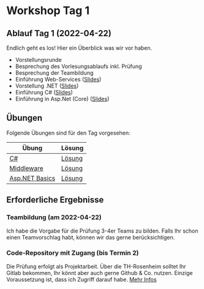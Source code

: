 # Workshop Tag 1

## Ablauf Tag 1 (2022-04-22)

Endlich geht es los! Hier ein Überblick was wir vor haben.

- Vorstellungsrunde
- Besprechung des Vorlesungsablaufs inkl. Prüfung
- Besprechung der Teambildung
- Einführung Web-Services ([Slides](../slides/Introduction.pdf))
- Vorstellung .NET ([Slides](../slides/NET%20Overview.pdf))
- Einführung C# ([Slides](../slides/CSharp%20Language.pdf))
- Einführung in Asp.Net (Core) ([Slides](../slides/AspNetCore.pdf))

## Übungen

Folgende Übungen sind für den Tag vorgesehen:

| Übung                                                          | Lösung                                                             |
| -------------------------------------------------------------- | ------------------------------------------------------------------ |
| [C#](../../modules/csharp/exercises/ConsoleChuckNorrisService) | [Lösung](../../modules/csharp/solutions/ConsoleChuckNorrisService) |
| [Middleware](../../modules/aspnet_middleware/exercises/01_MiddlewareChuckNorrisService) | [Lösung](../../modules/aspnet_middleware/solutions/MiddlewareChuckNorrisService)|
| [Asp.NET Basics](../../modules/aspnet_basics/exercises/01_AspNetCoreChuckNorrisService) | [Lösung](../../modules/aspnet_basics/solutions/01_AspNetCoreChuckNorrisService)|

## Erforderliche Ergebnisse

### Teambildung (am 2022-04-22)

Ich habe die Vorgabe für die Prüfung 3-4er Teams zu bilden. Falls Ihr schon einen Teamvorschlag habt, können wir das gerne berücksichtigen.

### Code-Repository mit Zugang (bis Termin 2)

Die Prüfung erfolgt als Projektarbeit. Über die TH-Rosenheim solltet Ihr Gitlab bekommen, Ihr könnt aber auch gerne Github & Co. nutzen. Einzige Voraussetzung ist, dass ich Zugriff darauf habe. [Mehr Infos](../../00_prerequisites/setup_instructions.md)
